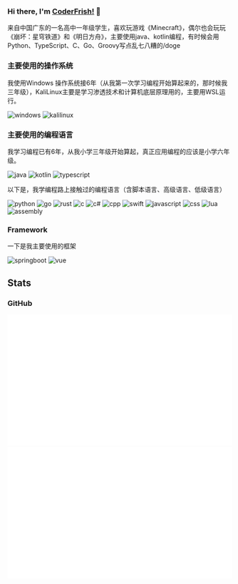 ### Hi there, I'm [CoderFrish!](https://www.enaium.cn) 👋

来自中国广东的一名高中一年级学生，喜欢玩游戏《Minecraft》，偶尔也会玩玩《崩坏：星穹铁道》和《明日方舟》，主要使用java、kotlin编程，有时候会用Python、TypeScript、C、Go、Groovy写点乱七八糟的/doge

### 主要使用的操作系统

我使用Windows 操作系统接6年（从我第一次学习编程开始算起来的，那时候我三年级），KaliLinux主要是学习渗透技术和计算机底层原理用的，主要用WSL运行。

![windows](https://img.shields.io/badge/-Windows11-red?style=for-the-badge&logo=materialdesignicons&logoColor=white)
![kalilinux](https://img.shields.io/badge/-KaliLinux-red?style=for-the-badge&logo=kalilinux&logoColor=white)

### 主要使用的编程语言

我学习编程已有6年，从我小学三年级开始算起，真正应用编程的应该是小学六年级。

![java](https://img.shields.io/badge/-Java-blue?style=for-the-badge&logo=OpenJDK&logoColor=white)
![kotlin](https://img.shields.io/badge/-Kotlin-blue?style=for-the-badge&logo=kotlin&logoColor=white)
![typescript](https://img.shields.io/badge/-TypeScript-blue?style=for-the-badge&logo=typescript&logoColor=white)

以下是，我学编程路上接触过的编程语言（含脚本语言、高级语言、低级语言）

![python](https://img.shields.io/badge/-Python-blue?style=for-the-badge&logo=python&logoColor=white)
![go](https://img.shields.io/badge/-Go-blue?style=for-the-badge&logo=go&logoColor=white)
![rust](https://img.shields.io/badge/-Rust-blue?style=for-the-badge&logo=rust&logoColor=white)
![c](https://img.shields.io/badge/-C-blue?style=for-the-badge&logo=c&logoColor=white)
![c#](https://img.shields.io/badge/-C%23-blue?style=for-the-badge&logo=c&logoColor=white)
![cpp](https://img.shields.io/badge/-C++-blue?style=for-the-badge&logo=cplusplus&logoColor=blue&logoColor=white)
![swift](https://img.shields.io/badge/-Swift-blue?style=for-the-badge&logo=swift&logoColor=white)
![javascript](https://img.shields.io/badge/-JavaScript-blue?style=for-the-badge&logo=javascript&logoColor=white)
![css](https://img.shields.io/badge/-CSS-blue?style=for-the-badge&logo=css3&logoColor=white)
![lua](https://img.shields.io/badge/-Lua-blue?style=for-the-badge&logo=lua&logoColor=white)
![assembly](https://img.shields.io/badge/-Assembly-blue?style=for-the-badge&logo=apachenetbeanside&logoColor=white)

### Framework

一下是我主要使用的框架

![springboot](https://img.shields.io/badge/-SpringBoot-green?style=for-the-badge&logo=springboot&logoColor=white)
![vue](https://img.shields.io/badge/-Vue-green?style=for-the-badge&logo=vue.js&logoColor=white)

## Stats

### GitHub

![](https://raw.githubusercontent.com/CoderFrish/CoderFrish/master/generated/overview.svg)
![](https://raw.githubusercontent.com/CoderFrish/CoderFrish/master/generated/languages.svg)

